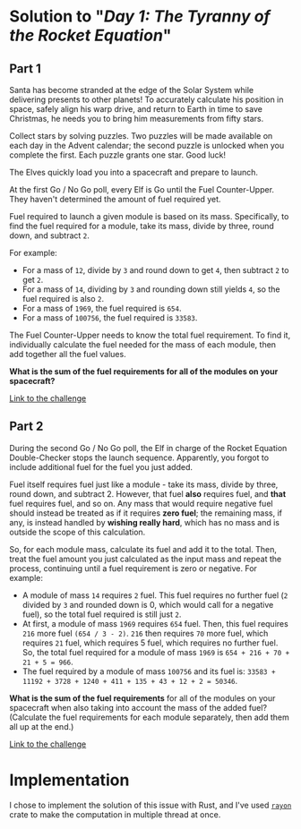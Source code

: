 # Solution to "_Day 1: The Tyranny of the Rocket Equation_"

## Part 1

Santa has become stranded at the edge of the Solar System while delivering presents to other planets!
To accurately calculate his position in space, safely align his warp drive, and return to Earth in time 
to save Christmas, he needs you to bring him measurements from fifty stars.

Collect stars by solving puzzles. Two puzzles will be made available on each day in the Advent calendar; 
the second puzzle is unlocked when you complete the first. Each puzzle grants one star. Good luck!

The Elves quickly load you into a spacecraft and prepare to launch.

At the first Go / No Go poll, every Elf is Go until the Fuel Counter-Upper. They haven't determined the 
amount of fuel required yet.

Fuel required to launch a given module is based on its mass. Specifically, to find the fuel required for 
a module, take its mass, divide by three, round down, and subtract `2`.

For example:
 - For a mass of `12`, divide by `3` and round down to get `4`, then subtract `2`  to get `2`.
 - For a mass of `14`, dividing by `3` and rounding down still yields `4`, so the fuel required is also `2`.
 - For a mass of `1969`, the fuel required is `654`.
 - For a mass of `100756`, the fuel required is `33583`.

The Fuel Counter-Upper needs to know the total fuel requirement. To find it, individually calculate the 
fuel needed for the mass of each module, then add together all the fuel values.

**What is the sum of the fuel requirements for all of the modules on your spacecraft?**

[Link to the challenge](https://adventofcode.com/2019/day/1)

## Part 2

During the second Go / No Go poll, the Elf in charge of the Rocket Equation Double-Checker stops the 
launch sequence. Apparently, you forgot to include additional fuel for the fuel you just added.

Fuel itself requires fuel just like a module - take its mass, divide by three, round down, and subtract 2. 
However, that fuel **also** requires fuel, and **that** fuel requires fuel, and so on. Any mass that would require 
negative fuel should instead be treated as if it requires **zero fuel**; the remaining mass, if any, is instead 
handled by **wishing really hard**, which has no mass and is outside the scope of this calculation.

So, for each module mass, calculate its fuel and add it to the total. Then, treat the fuel amount you just 
calculated as the input mass and repeat the process, continuing until a fuel requirement is zero or negative. 
For example:
  - A module of mass `14` requires `2` fuel. This fuel requires no further fuel (`2` divided by `3` and rounded down 
  is 0, which would call for a negative fuel), so the total fuel required is still just `2`.
  - At first, a module of mass `1969` requires `654` fuel. Then, this fuel requires `216` more fuel `(654 / 3 - 2)`. 
`216` then requires `70` more fuel, which requires `21` fuel, which requires 5 fuel, which requires no further fuel. 
So, the total fuel required for a module of mass `1969` is `654 + 216 + 70 + 21 + 5 = 966`.
  - The fuel required by a module of mass `100756` and its fuel is: `33583 + 11192 + 3728 + 1240 + 411 + 135 + 43 + 12 + 2 = 50346`.

**What is the sum of the fuel requirements** for all of the modules on your spacecraft when also taking into account 
the mass of the added fuel? (Calculate the fuel requirements for each module separately, then add them all up at the end.)

[Link to the challenge](https://adventofcode.com/2019/day/1#part2)

# Implementation

I chose to implement the solution of this issue with Rust, and I've used [`rayon`](https://crates.io/crates/rayon) crate 
to make the computation in multiple thread at once.
